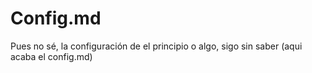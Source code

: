 # Config.md

Pues no sé, la configuración de el principio o algo, sigo sin saber
(aqui acaba el config.md)